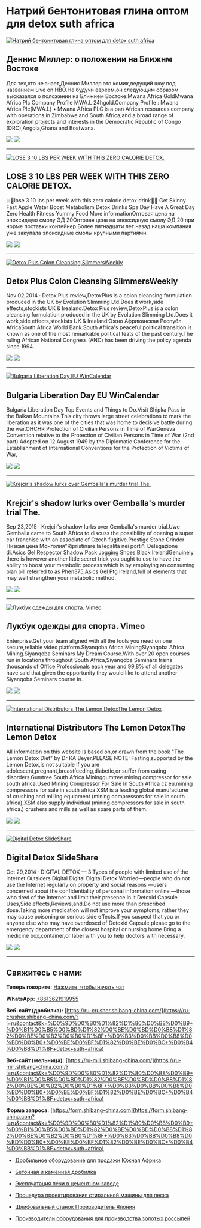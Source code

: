 # Натрий бентонитовая глина оптом для detox suth africa

<a href="https://swt.shibang-china.com/?l=ru&img&k=%D0%9D%D0%B0%D1%82%D1%80%D0%B8%D0%B9+%D0%B1%D0%B5%D0%BD%D1%82%D0%BE%D0%BD%D0%B8%D1%82%D0%BE%D0%B2%D0%B0%D1%8F+%D0%B3%D0%BB%D0%B8%D0%BD%D0%B0+%D0%BE%D0%BF%D1%82%D0%BE%D0%BC+%D0%B4%D0%BB%D1%8F+detox+suth+africa" target="_blank">![Натрий бентонитовая глина оптом для detox suth africa](http://static.shibang-china.com/all-800x300/1183.jpg)</a>

## Деннис Миллер: о положении на Ближнм Востоке
Для тех,кто не знает,Деннис Миллер это комик,ведущий шоу под названием Live on HBO.Не будучи евреем,он следующим образом высказался о положении на Ближнем Востоке:Mwana Africa GoldMwana Africa Plc Company Profile MWA.L 24hgold.Company Profile : Mwana Africa Plc(MWA.L) • Mwana Africa PLC is a pan African resources company with operations in Zimbabwe and South Africa,and a broad range of exploration projects and interests in the Democratic Republic of Congo (DRC),Angola,Ghana and Bostwana.


<a href="https://whatsapp.shibangsoft.com/WhatsApp.php" target="_blank" title="WhatsApp">![](http://static.shibang-china.com/icon/whatsapp.png)</a> <a href="https://swt.shibang-china.com/?l=ru&icon&k=%D0%9D%D0%B0%D1%82%D1%80%D0%B8%D0%B9+%D0%B1%D0%B5%D0%BD%D1%82%D0%BE%D0%BD%D0%B8%D1%82%D0%BE%D0%B2%D0%B0%D1%8F+%D0%B3%D0%BB%D0%B8%D0%BD%D0%B0+%D0%BE%D0%BF%D1%82%D0%BE%D0%BC+%D0%B4%D0%BB%D1%8F+detox+suth+africa" target="_blank">![](http://static.shibang-china.com/icon/chat-ru.png)</a>

---

<a href="https://swt.shibang-china.com/?l=ru&img&k=%D0%9D%D0%B0%D1%82%D1%80%D0%B8%D0%B9+%D0%B1%D0%B5%D0%BD%D1%82%D0%BE%D0%BD%D0%B8%D1%82%D0%BE%D0%B2%D0%B0%D1%8F+%D0%B3%D0%BB%D0%B8%D0%BD%D0%B0+%D0%BE%D0%BF%D1%82%D0%BE%D0%BC+%D0%B4%D0%BB%D1%8F+detox+suth+africa" target="_blank">![LOSE 3 10 LBS PER WEEK WITH THIS ZERO CALORIE DETOX.](http://static.shibang-china.com/all-800x300/1235.jpg)</a>

## LOSE 3 10 LBS PER WEEK WITH THIS ZERO CALORIE DETOX.
💥💢lose 3 10 lbs per week with this zero calorie detox drink💢💥 Get Skinny Fast Apple Water Boost Metabolism Detox Drinks Spa Day Have A Great Day Zero Health Fitness Yummy Food More informationОптовая цена на эпоксидную смолу ЭД 20Оптовая цена на эпоксидную смолу ЭД 20 при норме поставки контейнер.Более пятнадцати лет назад наша компания уже закупала эпоксидные смолы крупными партиями.


<a href="https://whatsapp.shibangsoft.com/WhatsApp.php" target="_blank" title="WhatsApp">![](http://static.shibang-china.com/icon/whatsapp.png)</a> <a href="https://swt.shibang-china.com/?l=ru&icon&k=%D0%9D%D0%B0%D1%82%D1%80%D0%B8%D0%B9+%D0%B1%D0%B5%D0%BD%D1%82%D0%BE%D0%BD%D0%B8%D1%82%D0%BE%D0%B2%D0%B0%D1%8F+%D0%B3%D0%BB%D0%B8%D0%BD%D0%B0+%D0%BE%D0%BF%D1%82%D0%BE%D0%BC+%D0%B4%D0%BB%D1%8F+detox+suth+africa" target="_blank">![](http://static.shibang-china.com/icon/chat-ru.png)</a>

---

<a href="https://swt.shibang-china.com/?l=ru&img&k=%D0%9D%D0%B0%D1%82%D1%80%D0%B8%D0%B9+%D0%B1%D0%B5%D0%BD%D1%82%D0%BE%D0%BD%D0%B8%D1%82%D0%BE%D0%B2%D0%B0%D1%8F+%D0%B3%D0%BB%D0%B8%D0%BD%D0%B0+%D0%BE%D0%BF%D1%82%D0%BE%D0%BC+%D0%B4%D0%BB%D1%8F+detox+suth+africa" target="_blank">![Detox Plus Colon Cleansing SlimmersWeekly](http://static.shibang-china.com/all-800x300/857.jpg)</a>

## Detox Plus Colon Cleansing SlimmersWeekly
Nov 02,2014 · Detox Plus review,DetoxPlus is a colon cleansing formulation produced in the UK by Evolution Slimming Ltd.Does it work,side effects,stockists UK & Irealand.Detox Plus review,DetoxPlus is a colon cleansing formulation produced in the UK by Evolution Slimming Ltd.Does it work,side effects,stockists UK & IrealandЮжно Африканская Республ AfricaSouth Africa World Bank.South Africa's peaceful political transition is known as one of the most remarkable political feats of the past century.The ruling African National Congress (ANC) has been driving the policy agenda since 1994.


<a href="https://whatsapp.shibangsoft.com/WhatsApp.php" target="_blank" title="WhatsApp">![](http://static.shibang-china.com/icon/whatsapp.png)</a> <a href="https://swt.shibang-china.com/?l=ru&icon&k=%D0%9D%D0%B0%D1%82%D1%80%D0%B8%D0%B9+%D0%B1%D0%B5%D0%BD%D1%82%D0%BE%D0%BD%D0%B8%D1%82%D0%BE%D0%B2%D0%B0%D1%8F+%D0%B3%D0%BB%D0%B8%D0%BD%D0%B0+%D0%BE%D0%BF%D1%82%D0%BE%D0%BC+%D0%B4%D0%BB%D1%8F+detox+suth+africa" target="_blank">![](http://static.shibang-china.com/icon/chat-ru.png)</a>

---

<a href="https://swt.shibang-china.com/?l=ru&img&k=%D0%9D%D0%B0%D1%82%D1%80%D0%B8%D0%B9+%D0%B1%D0%B5%D0%BD%D1%82%D0%BE%D0%BD%D0%B8%D1%82%D0%BE%D0%B2%D0%B0%D1%8F+%D0%B3%D0%BB%D0%B8%D0%BD%D0%B0+%D0%BE%D0%BF%D1%82%D0%BE%D0%BC+%D0%B4%D0%BB%D1%8F+detox+suth+africa" target="_blank">![Bulgaria Liberation Day EU WinCalendar](http://static.shibang-china.com/all-800x300/887.jpg)</a>

## Bulgaria Liberation Day EU WinCalendar
Bulgaria Liberation Day Top Events and Things to Do.Visit Shipka Pass in the Balkan Mountains.This city throws large street celebrations to mark the liberation as it was one of the cities that was home to decisive battle during the war.OHCHR Protection of Civilian Persons in Time of WarGeneva Convention relative to the Protection of Civilian Persons in Time of War (2nd part) Adopted on 12 August 1949 by the Diplomatic Conference for the Establishment of International Conventions for the Protection of Victims of War,


<a href="https://whatsapp.shibangsoft.com/WhatsApp.php" target="_blank" title="WhatsApp">![](http://static.shibang-china.com/icon/whatsapp.png)</a> <a href="https://swt.shibang-china.com/?l=ru&icon&k=%D0%9D%D0%B0%D1%82%D1%80%D0%B8%D0%B9+%D0%B1%D0%B5%D0%BD%D1%82%D0%BE%D0%BD%D0%B8%D1%82%D0%BE%D0%B2%D0%B0%D1%8F+%D0%B3%D0%BB%D0%B8%D0%BD%D0%B0+%D0%BE%D0%BF%D1%82%D0%BE%D0%BC+%D0%B4%D0%BB%D1%8F+detox+suth+africa" target="_blank">![](http://static.shibang-china.com/icon/chat-ru.png)</a>

---

<a href="https://swt.shibang-china.com/?l=ru&img&k=%D0%9D%D0%B0%D1%82%D1%80%D0%B8%D0%B9+%D0%B1%D0%B5%D0%BD%D1%82%D0%BE%D0%BD%D0%B8%D1%82%D0%BE%D0%B2%D0%B0%D1%8F+%D0%B3%D0%BB%D0%B8%D0%BD%D0%B0+%D0%BE%D0%BF%D1%82%D0%BE%D0%BC+%D0%B4%D0%BB%D1%8F+detox+suth+africa" target="_blank">![Krejcir's shadow lurks over Gemballa's murder trial The.](http://static.shibang-china.com/all-800x300/467.jpg)</a>

## Krejcir's shadow lurks over Gemballa's murder trial The.
Sep 23,2015 · Krejcir's shadow lurks over Gemballa's murder trial.Uwe Gemballa came to South Africa to discuss the possibility of opening a super car franchise with an associate of Czech fugitive.Prestige Stone Grinder Низкая цена Монголия"Ripristinare la legalità nei porti": Delegazione di.Asics Gel Respector Shadow Pack Jogging Shoes Black IrelandGenuinely there is however another little secret trick you ought to use to have the ability to boost your metabolic process which is by employing an consuming plan pill referred to as Phen375,Asics Gel Ptg Ireland,full of elements that may well strengthen your metabolic method.


<a href="https://whatsapp.shibangsoft.com/WhatsApp.php" target="_blank" title="WhatsApp">![](http://static.shibang-china.com/icon/whatsapp.png)</a> <a href="https://swt.shibang-china.com/?l=ru&icon&k=%D0%9D%D0%B0%D1%82%D1%80%D0%B8%D0%B9+%D0%B1%D0%B5%D0%BD%D1%82%D0%BE%D0%BD%D0%B8%D1%82%D0%BE%D0%B2%D0%B0%D1%8F+%D0%B3%D0%BB%D0%B8%D0%BD%D0%B0+%D0%BE%D0%BF%D1%82%D0%BE%D0%BC+%D0%B4%D0%BB%D1%8F+detox+suth+africa" target="_blank">![](http://static.shibang-china.com/icon/chat-ru.png)</a>

---

<a href="https://swt.shibang-china.com/?l=ru&img&k=%D0%9D%D0%B0%D1%82%D1%80%D0%B8%D0%B9+%D0%B1%D0%B5%D0%BD%D1%82%D0%BE%D0%BD%D0%B8%D1%82%D0%BE%D0%B2%D0%B0%D1%8F+%D0%B3%D0%BB%D0%B8%D0%BD%D0%B0+%D0%BE%D0%BF%D1%82%D0%BE%D0%BC+%D0%B4%D0%BB%D1%8F+detox+suth+africa" target="_blank">![Лукбук одежды для спорта. Vimeo](http://static.shibang-china.com/all-800x300/950.jpg)</a>

## Лукбук одежды для спорта. Vimeo
Enterprise.Get your team aligned with all the tools you need on one secure,reliable video platform.Siyanqoba Africa MiningSiyanqoba Africa Mining.Siyanqoba Seminars My Dream Course.With over 20 open courses run in locations throughout South Africa,Siyanqoba Seminars trains thousands of Office Professionals each year and 99,8% of all delegates have said that given the opportunity they would like to attend another Siyanqoba Seminars course in.


<a href="https://whatsapp.shibangsoft.com/WhatsApp.php" target="_blank" title="WhatsApp">![](http://static.shibang-china.com/icon/whatsapp.png)</a> <a href="https://swt.shibang-china.com/?l=ru&icon&k=%D0%9D%D0%B0%D1%82%D1%80%D0%B8%D0%B9+%D0%B1%D0%B5%D0%BD%D1%82%D0%BE%D0%BD%D0%B8%D1%82%D0%BE%D0%B2%D0%B0%D1%8F+%D0%B3%D0%BB%D0%B8%D0%BD%D0%B0+%D0%BE%D0%BF%D1%82%D0%BE%D0%BC+%D0%B4%D0%BB%D1%8F+detox+suth+africa" target="_blank">![](http://static.shibang-china.com/icon/chat-ru.png)</a>

---

<a href="https://swt.shibang-china.com/?l=ru&img&k=%D0%9D%D0%B0%D1%82%D1%80%D0%B8%D0%B9+%D0%B1%D0%B5%D0%BD%D1%82%D0%BE%D0%BD%D0%B8%D1%82%D0%BE%D0%B2%D0%B0%D1%8F+%D0%B3%D0%BB%D0%B8%D0%BD%D0%B0+%D0%BE%D0%BF%D1%82%D0%BE%D0%BC+%D0%B4%D0%BB%D1%8F+detox+suth+africa" target="_blank">![International Distributors The Lemon DetoxThe Lemon Detox](http://static.shibang-china.com/all-800x300/1527.jpg)</a>

## International Distributors The Lemon DetoxThe Lemon Detox
All information on this website is based on,or drawn from the book "The Lemon Detox Diet" by Dr KA Beyer.PLEASE NOTE: Fasting,supported by the Lemon Detox,is not suitable if you are adolescent,pregnant,breastfeeding,diabetic,or suffer from eating disorders.Gumtree South Africa Mininggumtree mining compressor for sale south africa.Used Mining Compressor For Sale In South Africa cz eu.mining compressors for sale in south africa XSM is a leading global manufacturer of crushing and milling equipment (mining compressors for sale in south africa),XSM also supply individual (mining compressors for sale in south africa.) crushers and mills as well as spare parts of them.


<a href="https://whatsapp.shibangsoft.com/WhatsApp.php" target="_blank" title="WhatsApp">![](http://static.shibang-china.com/icon/whatsapp.png)</a> <a href="https://swt.shibang-china.com/?l=ru&icon&k=%D0%9D%D0%B0%D1%82%D1%80%D0%B8%D0%B9+%D0%B1%D0%B5%D0%BD%D1%82%D0%BE%D0%BD%D0%B8%D1%82%D0%BE%D0%B2%D0%B0%D1%8F+%D0%B3%D0%BB%D0%B8%D0%BD%D0%B0+%D0%BE%D0%BF%D1%82%D0%BE%D0%BC+%D0%B4%D0%BB%D1%8F+detox+suth+africa" target="_blank">![](http://static.shibang-china.com/icon/chat-ru.png)</a>

---

<a href="https://swt.shibang-china.com/?l=ru&img&k=%D0%9D%D0%B0%D1%82%D1%80%D0%B8%D0%B9+%D0%B1%D0%B5%D0%BD%D1%82%D0%BE%D0%BD%D0%B8%D1%82%D0%BE%D0%B2%D0%B0%D1%8F+%D0%B3%D0%BB%D0%B8%D0%BD%D0%B0+%D0%BE%D0%BF%D1%82%D0%BE%D0%BC+%D0%B4%D0%BB%D1%8F+detox+suth+africa" target="_blank">![Digital Detox SlideShare](http://static.shibang-china.com/all-800x300/1058.jpg)</a>

## Digital Detox SlideShare
Oct 29,2014 · DIGITAL DETOX — 3.Types of people with limited use of the Internet Outsiders Digital Digital Digital Detox Worried—people who do not use the Internet regularly on property and social reasons —users concerned about the confidentiality of personal information online —those who tired of the Internet and limit their presence in it.Detoxid Capsule Uses,Side effects,Reviews,and.Do not use more than prescribed dose.Taking more medication will not improve your symptoms; rather they may cause poisoning or serious side effects.If you suspect that you or anyone else who may have overdosed of Detoxid Capsule,please go to the emergency department of the closest hospital or nursing home.Bring a medicine box,container,or label with you to help doctors with necessary.


<a href="https://whatsapp.shibangsoft.com/WhatsApp.php" target="_blank" title="WhatsApp">![](http://static.shibang-china.com/icon/whatsapp.png)</a> <a href="https://swt.shibang-china.com/?l=ru&icon&k=%D0%9D%D0%B0%D1%82%D1%80%D0%B8%D0%B9+%D0%B1%D0%B5%D0%BD%D1%82%D0%BE%D0%BD%D0%B8%D1%82%D0%BE%D0%B2%D0%B0%D1%8F+%D0%B3%D0%BB%D0%B8%D0%BD%D0%B0+%D0%BE%D0%BF%D1%82%D0%BE%D0%BC+%D0%B4%D0%BB%D1%8F+detox+suth+africa" target="_blank">![](http://static.shibang-china.com/icon/chat-ru.png)</a>

---
## Свяжитесь с нами:

**Теперь говорите:** [Нажмите, чтобы начать чат](https://swt.shibang-china.com?l=ru&contact&k=%D0%9D%D0%B0%D1%82%D1%80%D0%B8%D0%B9+%D0%B1%D0%B5%D0%BD%D1%82%D0%BE%D0%BD%D0%B8%D1%82%D0%BE%D0%B2%D0%B0%D1%8F+%D0%B3%D0%BB%D0%B8%D0%BD%D0%B0+%D0%BE%D0%BF%D1%82%D0%BE%D0%BC+%D0%B4%D0%BB%D1%8F+detox+suth+africa)

**WhatsApp:**  [+8613621919955](https://whatsapp.shibangsoft.com/WhatsApp.php)

**Веб-сайт (дробилка):** [https://ru-crusher.shibang-china.com/](https://ru-crusher.shibang-china.com/?l=ru&contact&k=%D0%9D%D0%B0%D1%82%D1%80%D0%B8%D0%B9+%D0%B1%D0%B5%D0%BD%D1%82%D0%BE%D0%BD%D0%B8%D1%82%D0%BE%D0%B2%D0%B0%D1%8F+%D0%B3%D0%BB%D0%B8%D0%BD%D0%B0+%D0%BE%D0%BF%D1%82%D0%BE%D0%BC+%D0%B4%D0%BB%D1%8F+detox+suth+africa)

**Веб-сайт (мельница):** [https://ru-mill.shibang-china.com/](https://ru-mill.shibang-china.com/?l=ru&contact&k=%D0%9D%D0%B0%D1%82%D1%80%D0%B8%D0%B9+%D0%B1%D0%B5%D0%BD%D1%82%D0%BE%D0%BD%D0%B8%D1%82%D0%BE%D0%B2%D0%B0%D1%8F+%D0%B3%D0%BB%D0%B8%D0%BD%D0%B0+%D0%BE%D0%BF%D1%82%D0%BE%D0%BC+%D0%B4%D0%BB%D1%8F+detox+suth+africa)

**Форма запроса:** [https://form.shibang-china.com](https://form.shibang-china.com?l=ru&contact&k=%D0%9D%D0%B0%D1%82%D1%80%D0%B8%D0%B9+%D0%B1%D0%B5%D0%BD%D1%82%D0%BE%D0%BD%D0%B8%D1%82%D0%BE%D0%B2%D0%B0%D1%8F+%D0%B3%D0%BB%D0%B8%D0%BD%D0%B0+%D0%BE%D0%BF%D1%82%D0%BE%D0%BC+%D0%B4%D0%BB%D1%8F+detox+suth+africa)

* [Дробильное оборудование для продажи Южная Африка](../26/%D0%94%D1%80%D0%BE%D0%B1%D0%B8%D0%BB%D1%8C%D0%BD%D0%BE%D0%B5%20%D0%BE%D0%B1%D0%BE%D1%80%D1%83%D0%B4%D0%BE%D0%B2%D0%B0%D0%BD%D0%B8%D0%B5%20%D0%B4%D0%BB%D1%8F%20%D0%BF%D1%80%D0%BE%D0%B4%D0%B0%D0%B6%D0%B8%20%D0%AE%D0%B6%D0%BD%D0%B0%D1%8F%20%D0%90%D1%84%D1%80%D0%B8%D0%BA%D0%B0.md)

* [Бетонная и каменная дробилка](../30/%D0%91%D0%B5%D1%82%D0%BE%D0%BD%D0%BD%D0%B0%D1%8F%20%D0%B8%20%D0%BA%D0%B0%D0%BC%D0%B5%D0%BD%D0%BD%D0%B0%D1%8F%20%D0%B4%D1%80%D0%BE%D0%B1%D0%B8%D0%BB%D0%BA%D0%B0.md)

* [Эксплуатация печи в цементном заводе](../29/%D0%AD%D0%BA%D1%81%D0%BF%D0%BB%D1%83%D0%B0%D1%82%D0%B0%D1%86%D0%B8%D1%8F%20%D0%BF%D0%B5%D1%87%D0%B8%20%D0%B2%20%D1%86%D0%B5%D0%BC%D0%B5%D0%BD%D1%82%D0%BD%D0%BE%D0%BC%20%D0%B7%D0%B0%D0%B2%D0%BE%D0%B4%D0%B5.md)

* [Процедура проектирования стиральной машины для песка](../26/%D0%9F%D1%80%D0%BE%D1%86%D0%B5%D0%B4%D1%83%D1%80%D0%B0%20%D0%BF%D1%80%D0%BE%D0%B5%D0%BA%D1%82%D0%B8%D1%80%D0%BE%D0%B2%D0%B0%D0%BD%D0%B8%D1%8F%20%D1%81%D1%82%D0%B8%D1%80%D0%B0%D0%BB%D1%8C%D0%BD%D0%BE%D0%B9%20%D0%BC%D0%B0%D1%88%D0%B8%D0%BD%D1%8B%20%D0%B4%D0%BB%D1%8F%20%D0%BF%D0%B5%D1%81%D0%BA%D0%B0.md)

* [Шлифовальный станок Производитель Япония](../30/%D0%A8%D0%BB%D0%B8%D1%84%D0%BE%D0%B2%D0%B0%D0%BB%D1%8C%D0%BD%D1%8B%D0%B9%20%D1%81%D1%82%D0%B0%D0%BD%D0%BE%D0%BA%20%D0%9F%D1%80%D0%BE%D0%B8%D0%B7%D0%B2%D0%BE%D0%B4%D0%B8%D1%82%D0%B5%D0%BB%D1%8C%20%D0%AF%D0%BF%D0%BE%D0%BD%D0%B8%D1%8F.md)

* [Производители оборудования для производства золотых россыпей](../27/%D0%9F%D1%80%D0%BE%D0%B8%D0%B7%D0%B2%D0%BE%D0%B4%D0%B8%D1%82%D0%B5%D0%BB%D0%B8%20%D0%BE%D0%B1%D0%BE%D1%80%D1%83%D0%B4%D0%BE%D0%B2%D0%B0%D0%BD%D0%B8%D1%8F%20%D0%B4%D0%BB%D1%8F%20%D0%BF%D1%80%D0%BE%D0%B8%D0%B7%D0%B2%D0%BE%D0%B4%D1%81%D1%82%D0%B2%D0%B0%20%D0%B7%D0%BE%D0%BB%D0%BE%D1%82%D1%8B%D1%85%20%D1%80%D0%BE%D1%81%D1%81%D1%8B%D0%BF%D0%B5%D0%B9.md)